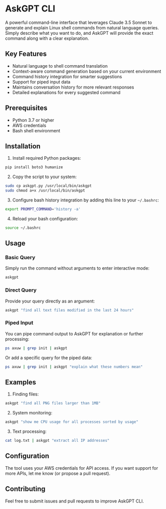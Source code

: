 # AskGPT CLI

A powerful command-line interface that leverages Claude 3.5 Sonnet to generate and explain Linux shell commands from natural language queries. Simply describe what you want to do, and AskGPT will provide the exact command along with a clear explanation.

## Key Features
- Natural language to shell command translation
- Context-aware command generation based on your current environment
- Command history integration for smarter suggestions
- Support for piped input data
- Maintains conversation history for more relevant responses
- Detailed explanations for every suggested command

## Prerequisites

- Python 3.7 or higher
- AWS credentials
- Bash shell environment

## Installation

1. Install required Python packages:
```bash
pip install boto3 humanize
```

2. Copy the script to your system:
```bash
sudo cp askgpt.py /usr/local/bin/askgpt
sudo chmod a+x /usr/local/bin/askgpt
```

3. Configure bash history integration by adding this line to your `~/.bashrc`:
```bash
export PROMPT_COMMAND='history -a'
```

4. Reload your bash configuration:
```bash
source ~/.bashrc
```

## Usage

### Basic Query
Simply run the command without arguments to enter interactive mode:
```bash
askgpt
```

### Direct Query
Provide your query directly as an argument:
```bash
askgpt "find all text files modified in the last 24 hours"
```

### Piped Input
You can pipe command output to AskGPT for explanation or further processing:
```bash
ps axuw | grep init | askgpt
```

Or add a specific query for the piped data:
```bash
ps axuw | grep init | askgpt "explain what these numbers mean"
```

## Examples

1. Finding files:
```bash
askgpt "find all PNG files larger than 1MB"
```

2. System monitoring:
```bash
askgpt "show me CPU usage for all processes sorted by usage"
```

3. Text processing:
```bash
cat log.txt | askgpt "extract all IP addresses"
```

## Configuration

The tool uses your AWS credentials for API access. If you want support for more APIs, let me know (or propose a pull request).



## Contributing

Feel free to submit issues and pull requests to improve AskGPT CLI.


